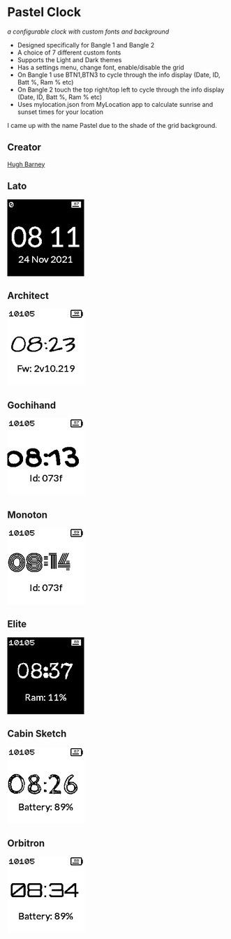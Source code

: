 # Pastel Clock

   *a configurable clock with custom fonts and background*

* Designed specifically for Bangle 1 and Bangle 2
* A choice of 7 different custom fonts
* Supports the Light and Dark themes
* Has a settings menu, change font, enable/disable the grid
* On Bangle 1 use BTN1,BTN3 to cycle through the info display (Date, ID, Batt %, Ram % etc)
* On Bangle 2 touch the top right/top left to cycle through the info display (Date, ID, Batt %, Ram % etc)
* Uses mylocation.json from MyLocation app to calculate sunrise and sunset times for your location


I came up with the name Pastel due to the shade of the grid background.

## Creator
[Hugh Barney](https://github.com/hughbarney)

## Lato
![](screenshot_lato.png)


## Architect
![](screenshot_architect.png)


## Gochihand
![](screenshot_gochihand.png)


## Monoton
![](screenshot_monoton.png)


## Elite
![](screenshot_elite.png)


## Cabin Sketch
![](screenshot_cabinsketch.png)


## Orbitron
![](screenshot_orbitron.png)

